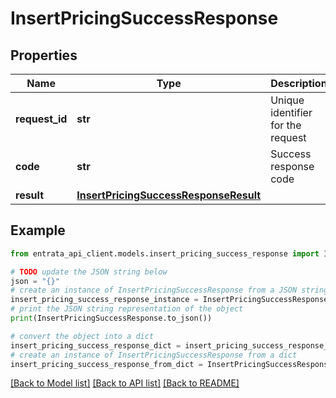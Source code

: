# InsertPricingSuccessResponse


## Properties

Name | Type | Description | Notes
------------ | ------------- | ------------- | -------------
**request_id** | **str** | Unique identifier for the request | 
**code** | **str** | Success response code | 
**result** | [**InsertPricingSuccessResponseResult**](InsertPricingSuccessResponseResult.md) |  | 

## Example

```python
from entrata_api_client.models.insert_pricing_success_response import InsertPricingSuccessResponse

# TODO update the JSON string below
json = "{}"
# create an instance of InsertPricingSuccessResponse from a JSON string
insert_pricing_success_response_instance = InsertPricingSuccessResponse.from_json(json)
# print the JSON string representation of the object
print(InsertPricingSuccessResponse.to_json())

# convert the object into a dict
insert_pricing_success_response_dict = insert_pricing_success_response_instance.to_dict()
# create an instance of InsertPricingSuccessResponse from a dict
insert_pricing_success_response_from_dict = InsertPricingSuccessResponse.from_dict(insert_pricing_success_response_dict)
```
[[Back to Model list]](../README.md#documentation-for-models) [[Back to API list]](../README.md#documentation-for-api-endpoints) [[Back to README]](../README.md)


